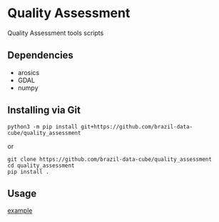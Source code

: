 # Quality Assessment
Quality Assessment tools scripts

## Dependencies

- arosics
- GDAL
- numpy

## Installing via Git

```
python3 -m pip install git+https://github.com/brazil-data-cube/quality_assessment
```

or

```
git clone https://github.com/brazil-data-cube/quality_assessment
cd quality_assessment
pip install .
```

## Usage

[example](https://github.com/brazil-data-cube/quality_assessment/example.py)
